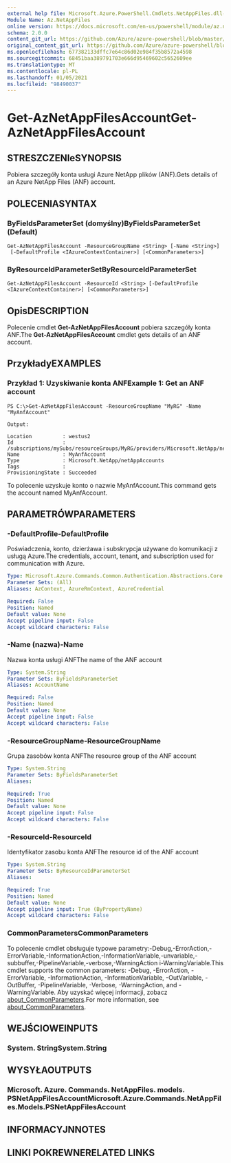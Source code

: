```yaml
---
external help file: Microsoft.Azure.PowerShell.Cmdlets.NetAppFiles.dll-Help.xml
Module Name: Az.NetAppFiles
online version: https://docs.microsoft.com/en-us/powershell/module/az.netappfiles/get-aznetappfilesaccount
schema: 2.0.0
content_git_url: https://github.com/Azure/azure-powershell/blob/master/src/NetAppFiles/NetAppFiles/help/Get-AzNetAppFilesAccount.md
original_content_git_url: https://github.com/Azure/azure-powershell/blob/master/src/NetAppFiles/NetAppFiles/help/Get-AzNetAppFilesAccount.md
ms.openlocfilehash: 677382133dffc7e64c86d02e984f35b8572a4598
ms.sourcegitcommit: 68451baa389791703e666d95469602c5652609ee
ms.translationtype: MT
ms.contentlocale: pl-PL
ms.lasthandoff: 01/05/2021
ms.locfileid: "98490037"
---
```

# <span data-ttu-id="74df6-101">Get-AzNetAppFilesAccount</span><span class="sxs-lookup"><span data-stu-id="74df6-101">Get-AzNetAppFilesAccount</span></span>

## <span data-ttu-id="74df6-102">STRESZCZENIe</span><span class="sxs-lookup"><span data-stu-id="74df6-102">SYNOPSIS</span></span>
<span data-ttu-id="74df6-103">Pobiera szczegóły konta usługi Azure NetApp plików (ANF).</span><span class="sxs-lookup"><span data-stu-id="74df6-103">Gets details of an Azure NetApp Files (ANF) account.</span></span>

## <span data-ttu-id="74df6-104">POLECENIA</span><span class="sxs-lookup"><span data-stu-id="74df6-104">SYNTAX</span></span>

### <span data-ttu-id="74df6-105">ByFieldsParameterSet (domyślny)</span><span class="sxs-lookup"><span data-stu-id="74df6-105">ByFieldsParameterSet (Default)</span></span>
```
Get-AzNetAppFilesAccount -ResourceGroupName <String> [-Name <String>]
 [-DefaultProfile <IAzureContextContainer>] [<CommonParameters>]
```

### <span data-ttu-id="74df6-106">ByResourceIdParameterSet</span><span class="sxs-lookup"><span data-stu-id="74df6-106">ByResourceIdParameterSet</span></span>
```
Get-AzNetAppFilesAccount -ResourceId <String> [-DefaultProfile <IAzureContextContainer>] [<CommonParameters>]
```

## <span data-ttu-id="74df6-107">Opis</span><span class="sxs-lookup"><span data-stu-id="74df6-107">DESCRIPTION</span></span>
<span data-ttu-id="74df6-108">Polecenie cmdlet **Get-AzNetAppFilesAccount** pobiera szczegóły konta ANF.</span><span class="sxs-lookup"><span data-stu-id="74df6-108">The **Get-AzNetAppFilesAccount** cmdlet gets details of an ANF account.</span></span>

## <span data-ttu-id="74df6-109">Przykłady</span><span class="sxs-lookup"><span data-stu-id="74df6-109">EXAMPLES</span></span>

### <span data-ttu-id="74df6-110">Przykład 1: Uzyskiwanie konta ANF</span><span class="sxs-lookup"><span data-stu-id="74df6-110">Example 1: Get an ANF account</span></span>
```
PS C:\>Get-AzNetAppFilesAccount -ResourceGroupName "MyRG" -Name "MyAnfAccount"

Output:

Location          : westus2
Id                : /subscriptions/mySubs/resourceGroups/MyRG/providers/Microsoft.NetApp/netAppAccounts/MyAnfAccount
Name              : MyAnfAccount
Type              : Microsoft.NetApp/netAppAccounts
Tags              :
ProvisioningState : Succeeded
```

<span data-ttu-id="74df6-111">To polecenie uzyskuje konto o nazwie MyAnfAccount.</span><span class="sxs-lookup"><span data-stu-id="74df6-111">This command gets the account named MyAnfAccount.</span></span>

## <span data-ttu-id="74df6-112">PARAMETRÓW</span><span class="sxs-lookup"><span data-stu-id="74df6-112">PARAMETERS</span></span>

### <span data-ttu-id="74df6-113">-DefaultProfile</span><span class="sxs-lookup"><span data-stu-id="74df6-113">-DefaultProfile</span></span>
<span data-ttu-id="74df6-114">Poświadczenia, konto, dzierżawa i subskrypcja używane do komunikacji z usługą Azure.</span><span class="sxs-lookup"><span data-stu-id="74df6-114">The credentials, account, tenant, and subscription used for communication with Azure.</span></span>

```yaml
Type: Microsoft.Azure.Commands.Common.Authentication.Abstractions.Core.IAzureContextContainer
Parameter Sets: (All)
Aliases: AzContext, AzureRmContext, AzureCredential

Required: False
Position: Named
Default value: None
Accept pipeline input: False
Accept wildcard characters: False
```

### <span data-ttu-id="74df6-115">-Name (nazwa)</span><span class="sxs-lookup"><span data-stu-id="74df6-115">-Name</span></span>
<span data-ttu-id="74df6-116">Nazwa konta usługi ANF</span><span class="sxs-lookup"><span data-stu-id="74df6-116">The name of the ANF account</span></span>

```yaml
Type: System.String
Parameter Sets: ByFieldsParameterSet
Aliases: AccountName

Required: False
Position: Named
Default value: None
Accept pipeline input: False
Accept wildcard characters: False
```

### <span data-ttu-id="74df6-117">-ResourceGroupName</span><span class="sxs-lookup"><span data-stu-id="74df6-117">-ResourceGroupName</span></span>
<span data-ttu-id="74df6-118">Grupa zasobów konta ANF</span><span class="sxs-lookup"><span data-stu-id="74df6-118">The resource group of the ANF account</span></span>

```yaml
Type: System.String
Parameter Sets: ByFieldsParameterSet
Aliases:

Required: True
Position: Named
Default value: None
Accept pipeline input: False
Accept wildcard characters: False
```

### <span data-ttu-id="74df6-119">-ResourceId</span><span class="sxs-lookup"><span data-stu-id="74df6-119">-ResourceId</span></span>
<span data-ttu-id="74df6-120">Identyfikator zasobu konta ANF</span><span class="sxs-lookup"><span data-stu-id="74df6-120">The resource id of the ANF account</span></span>

```yaml
Type: System.String
Parameter Sets: ByResourceIdParameterSet
Aliases:

Required: True
Position: Named
Default value: None
Accept pipeline input: True (ByPropertyName)
Accept wildcard characters: False
```

### <span data-ttu-id="74df6-121">CommonParameters</span><span class="sxs-lookup"><span data-stu-id="74df6-121">CommonParameters</span></span>
<span data-ttu-id="74df6-122">To polecenie cmdlet obsługuje typowe parametry:-Debug,-ErrorAction,-ErrorVariable,-InformationAction,-InformationVariable,-unvariable,-subbuffer,-PipelineVariable,-verbose,-WarningAction i-WarningVariable.</span><span class="sxs-lookup"><span data-stu-id="74df6-122">This cmdlet supports the common parameters: -Debug, -ErrorAction, -ErrorVariable, -InformationAction, -InformationVariable, -OutVariable, -OutBuffer, -PipelineVariable, -Verbose, -WarningAction, and -WarningVariable.</span></span> <span data-ttu-id="74df6-123">Aby uzyskać więcej informacji, zobacz [about_CommonParameters](http://go.microsoft.com/fwlink/?LinkID=113216).</span><span class="sxs-lookup"><span data-stu-id="74df6-123">For more information, see [about_CommonParameters](http://go.microsoft.com/fwlink/?LinkID=113216).</span></span>

## <span data-ttu-id="74df6-124">WEJŚCIOWE</span><span class="sxs-lookup"><span data-stu-id="74df6-124">INPUTS</span></span>

### <span data-ttu-id="74df6-125">System. String</span><span class="sxs-lookup"><span data-stu-id="74df6-125">System.String</span></span>

## <span data-ttu-id="74df6-126">WYSYŁA</span><span class="sxs-lookup"><span data-stu-id="74df6-126">OUTPUTS</span></span>

### <span data-ttu-id="74df6-127">Microsoft. Azure. Commands. NetAppFiles. models. PSNetAppFilesAccount</span><span class="sxs-lookup"><span data-stu-id="74df6-127">Microsoft.Azure.Commands.NetAppFiles.Models.PSNetAppFilesAccount</span></span>

## <span data-ttu-id="74df6-128">INFORMACYJN</span><span class="sxs-lookup"><span data-stu-id="74df6-128">NOTES</span></span>

## <span data-ttu-id="74df6-129">LINKI POKREWNE</span><span class="sxs-lookup"><span data-stu-id="74df6-129">RELATED LINKS</span></span>
